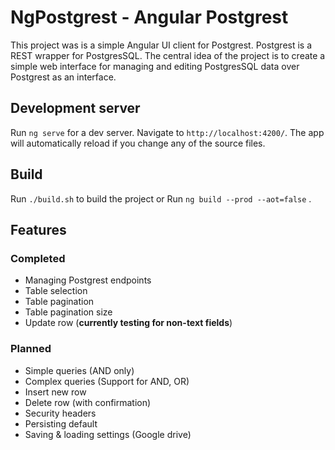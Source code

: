 # NgPostgrest - Angular Postgrest

This project was is a simple Angular UI client for Postgrest. Postgrest is a REST wrapper for PostgresSQL. The central idea of the project is to create a simple web interface for managing and editing PostgresSQL data over Postgrest as an interface.

## Development server

Run `ng serve` for a dev server. Navigate to `http://localhost:4200/`. The app will automatically reload if you change any of the source files.

## Build

Run `./build.sh` to build the project or
Run `ng build --prod --aot=false` .

## Features

### Completed

  - Managing Postgrest endpoints
  - Table selection
  - Table pagination
  - Table pagination size
  - Update row (**currently testing for non-text fields**)


### Planned

  - Simple queries (AND only)
  - Complex queries (Support for AND, OR)
  - Insert new row
  - Delete row (with confirmation)
  - Security headers
  - Persisting default
  - Saving & loading settings (Google drive)



